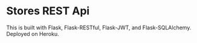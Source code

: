 # Stores REST Api
This is built with Flask, Flask-RESTful, Flask-JWT, and Flask-SQLAlchemy.
Deployed on Heroku.

